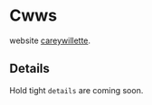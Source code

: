 # Cwws

website [careywillette](https://github.com/angular/angular-cli).

## Details

Hold tight `details` are coming soon.
